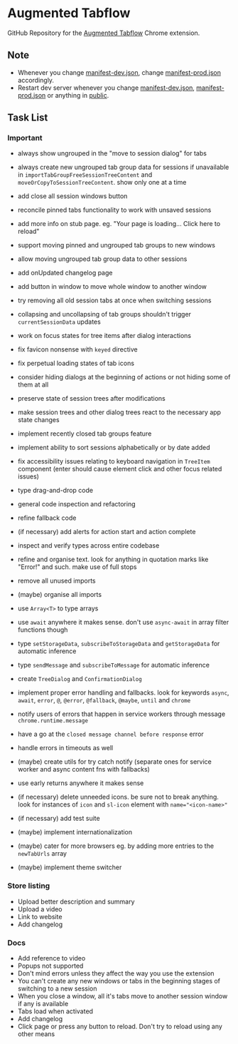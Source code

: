 # Augmented Tabflow

GitHub Repository for the [Augmented Tabflow](https://chromewebstore.google.com/detail/augmented-tabflow/aaopjlakghchpkfolggoiblacllaekho) Chrome extension.

## Note

- Whenever you change [manifest-dev.json](manifest-dev.json), change [manifest-prod.json](manifest-prod.json) accordingly.
- Restart dev server whenever you change [manifest-dev.json](manifest-dev.json), [manifest-prod.json](manifest-prod.json) or anything in [public](public).

## Task List

### Important

- always show ungrouped in the "move to session dialog" for tabs
- always create new ungrouped tab group data for sessions if unavailable in `importTabGroupFreeSessionTreeContent` and `moveOrCopyToSessionTreeContent`. show only one at a time
- add close all session windows button
- reconcile pinned tabs functionality to work with unsaved sessions
- add more info on stub page. eg. "Your page is loading... Click here to reload"
- support moving pinned and ungrouped tab groups to new windows
- allow moving ungrouped tab group data to other sessions

- add onUpdated changelog page
- add button in window to move whole window to another window
- try removing all old session tabs at once when switching sessions
- collapsing and uncollapsing of tab groups shouldn't trigger `currentSessionData` updates
- work on focus states for tree items after dialog interactions
- fix favicon nonsense with `keyed` directive
- fix perpetual loading states of tab icons
- consider hiding dialogs at the beginning of actions or not hiding some of them at all
- preserve state of session trees after modifications
- make session trees and other dialog trees react to the necessary app state changes
- implement recently closed tab groups feature
- implement ability to sort sessions alphabetically or by date added
- fix accessibility issues relating to keyboard navigation in `TreeItem` component (enter should cause element click and other focus related issues)
- type drag-and-drop code
- general code inspection and refactoring
- refine fallback code
- (if necessary) add alerts for action start and action complete
- inspect and verify types across entire codebase
- refine and organise text. look for anything in quotation marks like "Error!" and such. make use of full stops
- remove all unused imports
- (maybe) organise all imports
- use `Array<T>` to type arrays
- use `await` anywhere it makes sense. don't use `async-await` in array filter functions though
- type `setStorageData`, `subscribeToStorageData` and `getStorageData` for automatic inference
- type `sendMessage` and `subscribeToMessage` for automatic inference
- create `TreeDialog` and `ConfirmationDialog`
- implement proper error handling and fallbacks. look for keywords `async`, `await`, `error`, `@`, `@error`, `@fallback`, `@maybe`, `until` and `chrome`
- notify users of errors that happen in service workers through message `chrome.runtime.message`
- have a go at the `closed message channel before response` error
- handle errors in timeouts as well
- (maybe) create utils for try catch notify (separate ones for service worker and async content fns with fallbacks)
- use early returns anywhere it makes sense
- (if necessary) delete unneeded icons. be sure not to break anything. look for instances of `icon` and `sl-icon` element with `name="<icon-name>"`
- (if necessary) add test suite
- (maybe) implement internationalization
- (maybe) cater for more browsers eg. by adding more entries to the `newTabUrls` array
- (maybe) implement theme switcher

### Store listing

- Upload better description and summary
- Upload a video
- Link to website
- Add changelog

### Docs

- Add reference to video
- Popups not supported
- Don't mind errors unless they affect the way you use the extension
- You can't create any new windows or tabs in the beginning stages of switching to a new session
- When you close a window, all it's tabs move to another session window if any is available
- Tabs load when activated
- Add changelog
- Click page or press any button to reload. Don't try to reload using any other means
